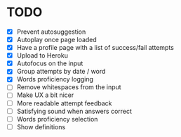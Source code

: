 # TODO

- [x] Prevent autosuggestion
- [x] Autoplay once page loaded
- [x] Have a profile page with a list of success/fail attempts
- [x] Upload to Heroku
- [x] Autofocus on the input
- [x] Group attempts by date / word
- [x] Words proficiency logging
- [ ] Remove whitespaces from the input
- [ ] Make UX a bit nicer
- [ ] More readable attempt feedback
- [ ] Satisfying sound when answers correct
- [ ] Words proficiency selection
- [ ] Show definitions
